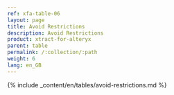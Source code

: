```yaml
---
ref: xfa-table-06
layout: page
title: Avoid Restrictions
description: Avoid Restrictions
product: xtract-for-alteryx
parent: table
permalink: /:collection/:path
weight: 6
lang: en_GB
---
```


{% include _content/en/tables/avoid-restrictions.md  %}
